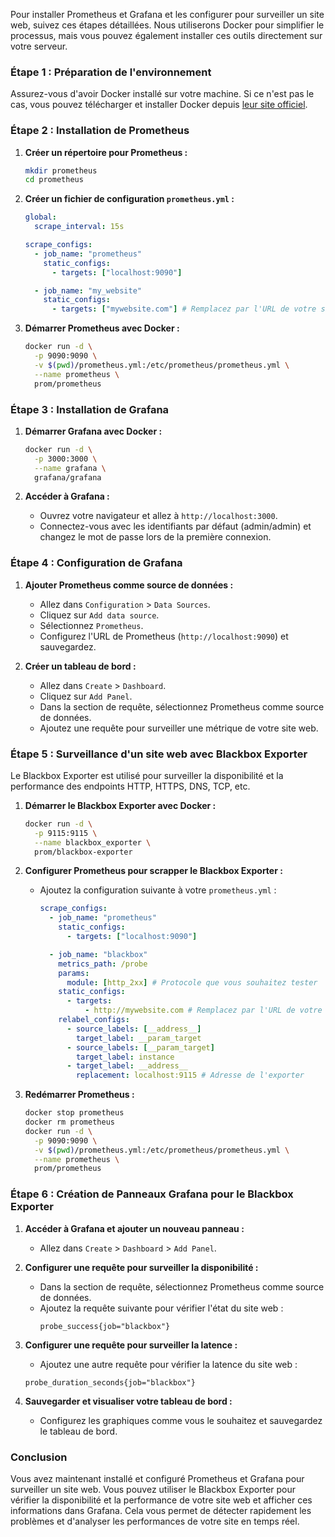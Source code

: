 Pour installer Prometheus et Grafana et les configurer pour surveiller un site web, suivez ces étapes détaillées. Nous utiliserons Docker pour simplifier le processus, mais vous pouvez également installer ces outils directement sur votre serveur.

### Étape 1 : Préparation de l'environnement

Assurez-vous d'avoir Docker installé sur votre machine. Si ce n'est pas le cas, vous pouvez télécharger et installer Docker depuis [leur site officiel](https://www.docker.com/get-started).

### Étape 2 : Installation de Prometheus

1. **Créer un répertoire pour Prometheus :**

   ```bash
   mkdir prometheus
   cd prometheus
   ```

2. **Créer un fichier de configuration `prometheus.yml` :**

   ```yaml
   global:
     scrape_interval: 15s

   scrape_configs:
     - job_name: "prometheus"
       static_configs:
         - targets: ["localhost:9090"]

     - job_name: "my_website"
       static_configs:
         - targets: ["mywebsite.com"] # Remplacez par l'URL de votre site web
   ```

3. **Démarrer Prometheus avec Docker :**
   ```bash
   docker run -d \
     -p 9090:9090 \
     -v $(pwd)/prometheus.yml:/etc/prometheus/prometheus.yml \
     --name prometheus \
     prom/prometheus
   ```

### Étape 3 : Installation de Grafana

1. **Démarrer Grafana avec Docker :**

   ```bash
   docker run -d \
     -p 3000:3000 \
     --name grafana \
     grafana/grafana
   ```

2. **Accéder à Grafana :**
   - Ouvrez votre navigateur et allez à `http://localhost:3000`.
   - Connectez-vous avec les identifiants par défaut (admin/admin) et changez le mot de passe lors de la première connexion.

### Étape 4 : Configuration de Grafana

1. **Ajouter Prometheus comme source de données :**

   - Allez dans `Configuration` > `Data Sources`.
   - Cliquez sur `Add data source`.
   - Sélectionnez `Prometheus`.
   - Configurez l'URL de Prometheus (`http://localhost:9090`) et sauvegardez.

2. **Créer un tableau de bord :**
   - Allez dans `Create` > `Dashboard`.
   - Cliquez sur `Add Panel`.
   - Dans la section de requête, sélectionnez Prometheus comme source de données.
   - Ajoutez une requête pour surveiller une métrique de votre site web.

### Étape 5 : Surveillance d'un site web avec Blackbox Exporter

Le Blackbox Exporter est utilisé pour surveiller la disponibilité et la performance des endpoints HTTP, HTTPS, DNS, TCP, etc.

1. **Démarrer le Blackbox Exporter avec Docker :**

   ```bash
   docker run -d \
     -p 9115:9115 \
     --name blackbox_exporter \
     prom/blackbox-exporter
   ```

2. **Configurer Prometheus pour scrapper le Blackbox Exporter :**

   - Ajoutez la configuration suivante à votre `prometheus.yml` :

     ```yaml
     scrape_configs:
       - job_name: "prometheus"
         static_configs:
           - targets: ["localhost:9090"]

       - job_name: "blackbox"
         metrics_path: /probe
         params:
           module: [http_2xx] # Protocole que vous souhaitez tester
         static_configs:
           - targets:
               - http://mywebsite.com # Remplacez par l'URL de votre site web
         relabel_configs:
           - source_labels: [__address__]
             target_label: __param_target
           - source_labels: [__param_target]
             target_label: instance
           - target_label: __address__
             replacement: localhost:9115 # Adresse de l'exporter
     ```

3. **Redémarrer Prometheus :**
   ```bash
   docker stop prometheus
   docker rm prometheus
   docker run -d \
     -p 9090:9090 \
     -v $(pwd)/prometheus.yml:/etc/prometheus/prometheus.yml \
     --name prometheus \
     prom/prometheus
   ```

### Étape 6 : Création de Panneaux Grafana pour le Blackbox Exporter

1. **Accéder à Grafana et ajouter un nouveau panneau :**

   - Allez dans `Create` > `Dashboard` > `Add Panel`.

2. **Configurer une requête pour surveiller la disponibilité :**

   - Dans la section de requête, sélectionnez Prometheus comme source de données.
   - Ajoutez la requête suivante pour vérifier l'état du site web :
     ```promql
     probe_success{job="blackbox"}
     ```

3. **Configurer une requête pour surveiller la latence :**

   - Ajoutez une autre requête pour vérifier la latence du site web :

   ```promql
   probe_duration_seconds{job="blackbox"}
   ```

4. **Sauvegarder et visualiser votre tableau de bord :**
   - Configurez les graphiques comme vous le souhaitez et sauvegardez le tableau de bord.

### Conclusion

Vous avez maintenant installé et configuré Prometheus et Grafana pour surveiller un site web. Vous pouvez utiliser le Blackbox Exporter pour vérifier la disponibilité et la performance de votre site web et afficher ces informations dans Grafana. Cela vous permet de détecter rapidement les problèmes et d'analyser les performances de votre site en temps réel.
